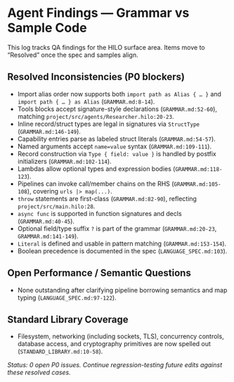 # Agent Findings — Grammar vs Sample Code

This log tracks QA findings for the HILO surface area. Items move to “Resolved” once the spec and samples align.

## Resolved Inconsistencies (P0 blockers)

- Import alias order now supports both `import path as Alias { … }` and `import path { … } as Alias` (`GRAMMAR.md:8-14`).
- Tools blocks accept signature-style declarations (`GRAMMAR.md:52-60`), matching `project/src/agents/Researcher.hilo:20-23`.
- Inline record/struct types are legal in signatures via `StructType` (`GRAMMAR.md:146-149`).
- Capability entries parse as labeled struct literals (`GRAMMAR.md:54-57`).
- Named arguments accept `name=value` syntax (`GRAMMAR.md:109-111`).
- Record construction via `Type { field: value }` is handled by postfix initializers (`GRAMMAR.md:102-114`).
- Lambdas allow optional types and expression bodies (`GRAMMAR.md:118-123`).
- Pipelines can invoke call/member chains on the RHS (`GRAMMAR.md:105-108`), covering `urls |> map(...)`.
- `throw` statements are first-class (`GRAMMAR.md:82-90`), reflecting `project/src/main.hilo:28`.
- `async func` is supported in function signatures and decls (`GRAMMAR.md:40-45`).
- Optional field/type suffix `?` is part of the grammar (`GRAMMAR.md:20-23`, `GRAMMAR.md:141-149`).
- `Literal` is defined and usable in pattern matching (`GRAMMAR.md:153-154`).
- Boolean precedence is documented in the spec (`LANGUAGE_SPEC.md:103`).

## Open Performance / Semantic Questions

- None outstanding after clarifying pipeline borrowing semantics and map typing (`LANGUAGE_SPEC.md:97-122`).

## Standard Library Coverage

- Filesystem, networking (including sockets, TLS), concurrency controls, database access, and cryptography primitives are now spelled out (`STANDARD_LIBRARY.md:10-58`).

_Status: 0 open P0 issues. Continue regression-testing future edits against these resolved cases._
